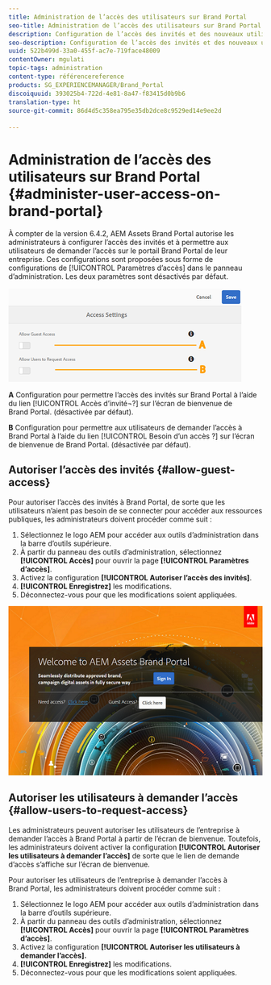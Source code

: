 ```yaml
---
title: Administration de l’accès des utilisateurs sur Brand Portal
seo-title: Administration de l’accès des utilisateurs sur Brand Portal
description: Configuration de l’accès des invités et des nouveaux utilisateurs sur Brand Portal
seo-description: Configuration de l’accès des invités et des nouveaux utilisateurs sur Brand Portal
uuid: 522b499d-33a0-455f-ac7e-719face48009
contentOwner: mgulati
topic-tags: administration
content-type: référencereference
products: SG_EXPERIENCEMANAGER/Brand_Portal
discoiquuid: 393025b4-722d-4e81-8a47-f83415d0b9b6
translation-type: ht
source-git-commit: 86d4d5c358ea795e35db2dce8c9529ed14e9ee2d

---
```



# Administration de l’accès des utilisateurs sur Brand Portal {#administer-user-access-on-brand-portal}

À compter de la version 6.4.2, AEM Assets Brand Portal autorise les administrateurs à configurer l’accès des invités et à permettre aux utilisateurs de demander l’accès sur le portail Brand Portal de leur entreprise. Ces configurations sont proposées sous forme de configurations de [!UICONTROL Paramètres d’accès] dans le panneau d’administration. Les deux paramètres sont désactivés par défaut.

![](assets/access-configs.png)

**A** Configuration pour permettre l’accès des invités sur Brand Portal à l’aide du lien [!UICONTROL Accès d’invité¬?] sur l’écran de bienvenue de Brand Portal. (désactivée par défaut).

**B** Configuration pour permettre aux utilisateurs de demander l’accès à Brand Portal à l’aide du lien [!UICONTROL Besoin d’un accès ?] sur l’écran de bienvenue de Brand Portal. (désactivée par défaut).

## Autoriser l’accès des invités {#allow-guest-access}

Pour autoriser l’accès des invités à Brand Portal, de sorte que les utilisateurs n’aient pas besoin de se connecter pour accéder aux ressources publiques, les administrateurs doivent procéder comme suit :

1. Sélectionnez le logo AEM pour accéder aux outils d’administration dans la barre d’outils supérieure.
1. À partir du panneau des outils d’administration, sélectionnez **[!UICONTROL Accès]** pour ouvrir la page **[!UICONTROL Paramètres d’accès]**.
1. Activez la configuration **[!UICONTROL Autoriser l’accès des invités]**.
1. **[!UICONTROL Enregistrez]** les modifications.
1. Déconnectez-vous pour que les modifications soient appliquées.

![](assets/bp-welcome-screen.png)

## Autoriser les utilisateurs à demander l’accès {#allow-users-to-request-access}

Les administrateurs peuvent autoriser les utilisateurs de l’entreprise à demander l’accès à Brand Portal à partir de l’écran de bienvenue. Toutefois, les administrateurs doivent activer la configuration **[!UICONTROL Autoriser les utilisateurs à demander l’accès]** de sorte que le lien de demande d’accès s’affiche sur l’écran de bienvenue.

Pour autoriser les utilisateurs de l’entreprise à demander l’accès à Brand Portal, les administrateurs doivent procéder comme suit :

1. Sélectionnez le logo AEM pour accéder aux outils d’administration dans la barre d’outils supérieure.
1. À partir du panneau des outils d’administration, sélectionnez **[!UICONTROL Accès]** pour ouvrir la page **[!UICONTROL Paramètres d’accès]**.
1. Activez la configuration **[!UICONTROL Autoriser les utilisateurs à demander l’accès].**
1. **[!UICONTROL Enregistrez]** les modifications.
1. Déconnectez-vous pour que les modifications soient appliquées.
